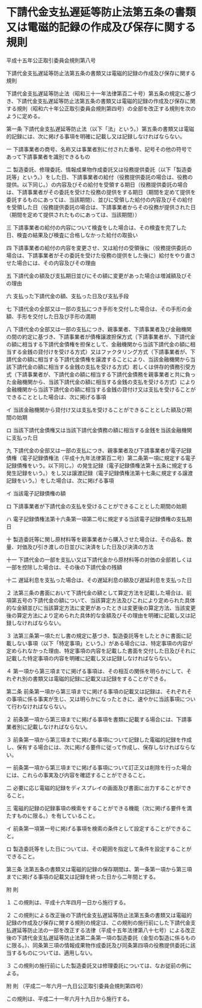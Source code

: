 # 下請代金支払遅延等防止法第五条の書類又は電磁的記録の作成及び保存に関する規則

平成十五年公正取引委員会規則第八号

下請代金支払遅延等防止法第五条の書類又は電磁的記録の作成及び保存に関する規則

下請代金支払遅延等防止法（昭和三十一年法律第百二十号）第五条の規定に基づき、下請代金支払遅延等防止法第五条の書類又は電磁的記録の作成及び保存に関する規則（昭和六十年公正取引委員会規則第四号）の全部を改正する規則を次のように定める。

第一条 下請代金支払遅延等防止法（以下「法」という。）第五条の書類又は電磁的記録には、次に掲げる事項を明確に記載し又は記録しなければならない。

一 下請事業者の商号、名称又は事業者別に付された番号、記号その他の符号であって下請事業者を識別できるもの

二 製造委託、修理委託、情報成果物作成委託又は役務提供委託（以下「製造委託等」という。）をした日、下請事業者の給付（役務提供委託の場合は、役務の提供。以下同じ。）の内容及びその給付を受領する期日（役務提供委託の場合は、下請事業者がその委託を受けた役務の提供をする期日（期間を定めて提供を委託するものにあっては、当該期間）、並びに受領した給付の内容及びその給付を受領した日（役務提供委託の場合は、下請事業者からその役務が提供された日（期間を定めて提供されたものにあっては、当該期間））

三 下請事業者の給付の内容について検査をした場合は、その検査を完了した日、検査の結果及び検査に合格しなかった給付の取扱い

四 下請事業者の給付の内容を変更させ、又は給付の受領後に（役務提供委託の場合は、下請事業者がその委託を受けた役務の提供をした後に）給付をやり直させた場合には、その内容及びその理由

五 下請代金の額及び支払期日並びにその額に変更があった場合は増減額及びその理由

六 支払った下請代金の額、支払った日及び支払手段

七 下請代金の全部又は一部の支払につき手形を交付した場合は、その手形の金額、手形を交付した日及び手形の満期

八 下請代金の全部又は一部の支払につき、親事業者、下請事業者及び金融機関の間の約定に基づき、下請事業者が債権譲渡担保方式（下請事業者が、下請代金の額に相当する下請代金債権を担保として、金融機関から当該下請代金の額に相当する金銭の貸付けを受ける方式）又はファクタリング方式（下請事業者が、下請代金の額に相当する下請代金債権を譲渡することにより、当該金融機関から当該下請代金の額に相当する金銭の支払を受ける方式）若しくは併存的債務引受方式（下請事業者が、下請代金の額に相当する下請代金債務を親事業者と共に負った金融機関から、当該下請代金の額に相当する金銭の支払を受ける方式）により金融機関から当該下請代金の額に相当する金銭の貸付け又は支払を受けることができることとした場合は、次に掲げる事項

イ 当該金融機関から貸付け又は支払を受けることができることとした額及び期間の始期

ロ 当該下請代金債権又は当該下請代金債務の額に相当する金銭を当該金融機関に支払った日

九 下請代金の全部又は一部の支払につき、親事業者及び下請事業者が電子記録債権（電子記録債権法（平成十九年法律第百二号）第二条第一項に規定する電子記録債権をいう。以下同じ。）の発生記録（電子記録債権法第十五条に規定する発生記録をいう。）をし又は譲渡記録（電子記録債権法第十七条に規定する譲渡記録をいう。）をした場合は、次に掲げる事項

イ 当該電子記録債権の額

ロ 下請事業者が下請代金の支払を受けることができることとした期間の始期

ハ 電子記録債権法第十六条第一項第二号に規定する当該電子記録債権の支払期日

十 製造委託等に関し原材料等を親事業者から購入させた場合は、その品名、数量、対価及び引き渡しの日並びに決済をした日及び決済の方法

十一 下請代金の一部を支払い又は下請代金から原材料等の対価の全部若しくは一部を控除した場合は、その後の下請代金の残額

十二 遅延利息を支払った場合は、その遅延利息の額及び遅延利息を支払った日

２ 法第三条の書面において下請代金の額として算定方法を記載した場合は、前項第五号の下請代金の額について、当該算定方法及びこれにより定められた具体的な金額並びに当該算定方法に変更があったときは変更後の算定方法、当該変更後の算定方法により定められた具体的な金額及びその理由を明確に記載し又は記録しなければならない。

３ 法第三条第一項ただし書の規定に基づき、製造委託等をしたときに書面に記載しない事項（以下「特定事項」という。）がある場合には、特定事項の内容が定められなかった理由、特定事項の内容を記載した書面を交付した日及びそれに記載した特定事項の内容を明確に記載し又は記録しなければならない。

４ 第一項から第三項までに掲げる事項は、その相互の関係を明らかにして、それぞれ別の書類又は電磁的記録に記載又は記録をすることができる。

第二条 前条第一項から第三項までに掲げる事項の記載又は記録は、それぞれその事項に係る事実が生じ、又は明らかになったときに、速やかに当該事項について行わなければならない。

２ 前条第一項から第三項までに掲げる事項を書類に記載する場合には、下請事業者別に記載しなければならない。

３ 前条第一項から第三項までに掲げる事項について記録した電磁的記録を作成し、保有する場合には、次に掲げる要件に従って作成し、保存しなければならない。

一 前条第一項から第三項までに掲げる事項について訂正又は削除を行った場合には、これらの事実及び内容を確認することができること。

二 必要に応じ電磁的記録をディスプレイの画面及び書面に出力することができること。

三 電磁的記録の記録事項の検索をすることができる機能（次に掲げる要件を満たすものに限る。）を有していること。

イ 前条第一項第一号に掲げる事項を検索の条件として設定することができること。

ロ 製造委託等をした日については、その範囲を指定して条件を設定することができること。

第三条 法第五条の書類又は電磁的記録の保存期間は、第一条第一項から第三項までに掲げる事項の記載又は記録を終った日から二年間とする。

附 則

１ この規則は、平成十六年四月一日から施行する。

２ この規則による改正後の下請代金支払遅延等防止法第五条の書類又は電磁的記録の作成及び保存に関する規則の規定は、この規則の施行前にした下請代金支払遅延等防止法の一部を改正する法律（平成十五年法律第八十七号）による改正後の下請代金支払遅延等防止法第二条第一項の製造委託（金型の製造に係るものに限る。）、同条第三項の情報成果物作成委託及び同条第四項の役務提供委託に該当するものについては、適用しない。

３ この規則の施行前にした製造委託又は修理委託については、なお従前の例による。

附 則 （平成二一年六月一九日公正取引委員会規則第四号）

この規則は、平成二十一年六月十九日から施行する。
